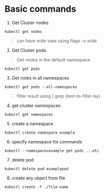 # Basic commands

1. Get Cluster nodes
```
kubectl get nodes
```

> can have wide view using flags -o wide

2. Get Cluster pods
> Get nodes in the default namespace
```
kubectl get pods
```
3. Get notes in all namespaces
```
kubectl get pods --all-namespaces
```

> filter result using | grep {text-to-filter-by}

4. get cluster namespaces
```
kubectl get namespaces
```

5. create a namespace
```
kubectl create namespace example
```

6. specify namespace for commands
```
kubectl --namespace=example get pods ...etc
```

7. delete pod
```
kubectl delete pod examplepod
```

8. create any object from file
```
kubectl create -f ./file-name
```

